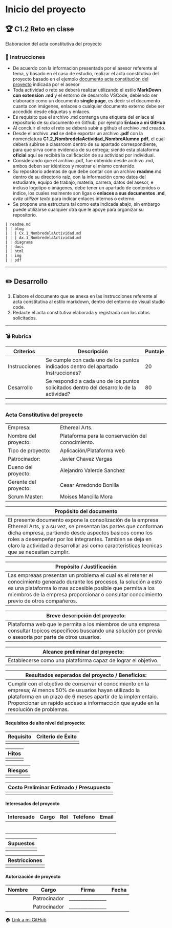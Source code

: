 # Inicio del proyecto

## :trophy: C1.2 Reto en clase

Elaboracion del acta constitutiva del proyecto

### :blue_book: Instrucciones

- De acuerdo con la información presentada por el asesor referente al tema, y basado en el caso de estudio, realizar el acta constitutiva del proyecto basado en el ejemplo [documento acta constitución del proyecto](../pdf/C1.2_Ejemplo_ActaConstitución_delProyecto.pdf) indicada por el asesor
- Toda actividad o reto se deberá realizar utilizando el estilo **MarkDown con extension .md** y el entorno de desarrollo VSCode, debiendo ser elaborado como un documento **single page**, es decir si el documento cuanta con imágenes, enlaces o cualquier documento externo debe ser accedido desde etiquetas y enlaces.
- Es requisito que el archivo .md contenga una etiqueta del enlace al repositorio de su documento en Github, por ejemplo **Enlace a mi GitHub**
- Al concluir el reto el reto se deberá subir a github el archivo .md creado.
- Desde el archivo **.md** se debe exportar un archivo **.pdf** con la nomenclatura **C1.2_NombredelaActividad_NombreAlumno.pdf**, el cual deberá subirse a classroom dentro de su apartado correspondiente, para que sirva como evidencia de su entrega; siendo esta plataforma **oficial** aquí se recibirá la calificación de su actividad por individual.
- Considerando que el archivo .pdf, fue obtenido desde archivo .md, ambos deben ser idénticos y mostrar el mismo contenido.
- Su repositorio ademas de que debe contar con un archivo **readme**.md dentro de su directorio raíz, con la información como datos del estudiante, equipo de trabajo, materia, carrera, datos del asesor, e incluso logotipo o imágenes, debe tener un apartado de contenidos o indice, los cuales realmente son ligas o **enlaces a sus documentos .md**, _evite utilizar texto_ para indicar enlaces internos o externo.
- Se propone una estructura tal como esta indicada abajo, sin embargo puede utilizarse cualquier otra que le apoye para organizar su repositorio.

```
| readme.md
| | blog
| | | Cx.1_NombredelaActividad.md
| | | Ax.1_NombredelaActividad.md
| | diagrams
| | docs
| | html
| | img
| | pdf    
```
___

## :pencil2: Desarrollo

1. Elabore el documento que se anexa en las instrucciones referente al acta constitutiva al estilo markdown, dentro del entorno de visual studio code.
2. Redacte el acta constitutiva elaborada y registrada con los datos solicitados.

___

### :bomb: Rubrica

| Criterios     | Descripción                                                                                  | Puntaje |
| ------------- | -------------------------------------------------------------------------------------------- | ------- |
| Instrucciones | Se cumple con cada uno de los puntos indicados dentro del apartado Instrucciones?            | 20 |
| Desarrollo    | Se respondió a cada uno de los puntos solicitados dentro del desarrollo de la actividad?     | 80      |



---

### Acta Constitutiva del proyecto

|                       |                                   |
|-----------------------|-----------------------------------|
| Empresa:              | Ethereal Arts.                     |
| Nombre del proyecto:  | Plataforma para la conservación del conocimiento. |
| Tipo de proyecto:     | Aplicación/Plataforma web            |
| Patrocinador:         | Javier Chavez Vargas             |
| Dueno del proyecto:   | Alejandro Valerde Sanchez              |
| Gerente del proyecto: | Cesar Arredondo Bonilla           |
| Scrum Master:         | Moises Mancilla Mora          |


| Propósito del documento                                                                                                                                                                                                                                                                                                 |
|-------------------------------------------------------------------------------------------------------------------------------------------------------------------------------------------------------------------------------------------------------------------------------------------------------------------------|
| El presente documento expone la consolización de la empresa Ethereal Arts, y a su vez, se presentan las partes que conforman dicha empresa, partiendo desde aspectos basicos como los roles a desempeñar por los integrantes. Tambien se deja en claro la actividad a desarrollar asi como caracteristicas tecnicas que se necesitan cumplir. 

| Propósito / Justificación                                                                                                                                                                                                                                                                                |
|----------------------------------------------------------------------------------------------------------------------------------------------------------------------------------------------------------------------------------------------------------------------------------------------------------|
|Las empreaas presentan un problema el cual es el retener el conocimiento generado durante los procesos, la solución a esto es una plataforma lo mas accesible posible que permita a los miembros de la empresa proporcionar o consultar conocimiento previo de otros compañeros.


| Breve descripción del proyecto:                                                                                                                                                                                                                                            |
|----------------------------------------------------------------------------------------------------------------------------------------------------------------------------------------------------------------------------------------------------------------------------|
| Plataforma web que le permita a los miembros de una empresa consultar topicos especificos buscando una solución por previa o asesoria por parte de otros usuarios.  |


| Alcance preliminar del proyecto: |
|----------------------------------|
| Establecerse como una plataforma capaz de lograr el objetivo.                             |


| Resultados esperados del proyecto / Beneficios: |
|-------------------------------------------------|
| Cumplir con el objetivo de conservar el conocimiento en la empresa; Al menos 50% de usuarios hayan utilizado la plataforma en un plazo de 6 meses apartir de la implementaio. Proporcionar un rapido acceso a informacción que ayude en la resolución de problemas.                                            |


#### Requisitos de alto nivel del proyecto:
| Requisito | Criterio de Éxito |
|-----------|-------------------|
|           |                   |


| Hitos |
|-------|
|       |


| Riesgos |
|---------|
|         |


| Costo Preliminar Estimado / Presupuesto |
|-----------------------------------------|
|                                         |


#### Interesados del proyecto
| Interesado | Cargo | Rol | Teléfono | Email |
|------------|-------|-----|----------|-------|
|            |       |     |          |       |
|            |       |     |          |       |
|            |       |     |          |       |
|            |       |     |          |       |
|            |       |     |          |       |
|            |       |     |          |       |


| Supuestos |
|-----------|
|           |


| Restricciones |
|---------------|
|               |


#### Autorización de proyecto
| Nombre | Cargo        | Firma            | Fecha |
|--------|--------------|------------------|-------|
|        | Patrocinador | ________________ |       |
|        | Patrocinador | ________________ |       |



:house: [Link a mi GitHub ]( https://github.com/valerdesh/analisis_avanzado_software )